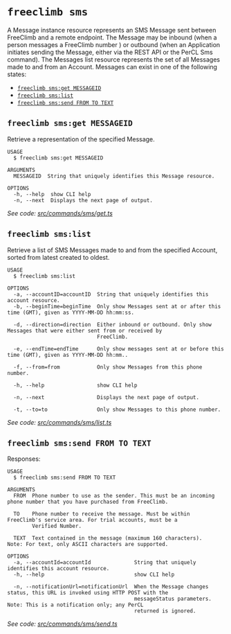 `freeclimb sms`
===============

A Message instance resource represents an SMS Message sent between FreeClimb and a remote endpoint. The Message may be inbound (when a person messages a FreeClimb number ) or outbound (when an Application initiates sending the Message, either via the REST API or the PerCL Sms command). The Messages list resource represents the set of all Messages made to and from an Account. Messages can exist in one of the following states:

* [`freeclimb sms:get MESSAGEID`](#freeclimb-smsget-messageid)
* [`freeclimb sms:list`](#freeclimb-smslist)
* [`freeclimb sms:send FROM TO TEXT`](#freeclimb-smssend-from-to-text)

## `freeclimb sms:get MESSAGEID`

Retrieve a representation of the specified Message.

```
USAGE
  $ freeclimb sms:get MESSAGEID

ARGUMENTS
  MESSAGEID  String that uniquely identifies this Message resource.

OPTIONS
  -h, --help  show CLI help
  -n, --next  Displays the next page of output.
```

_See code: [src/commands/sms/get.ts](https://github.com/jblack-vail/freeclimb-cli-cd-test/blob/v0.1.3/src/commands/sms/get.ts)_

## `freeclimb sms:list`

Retrieve a list of SMS Messages made to and from the specified Account, sorted from latest created to oldest.

```
USAGE
  $ freeclimb sms:list

OPTIONS
  -a, --accountID=accountID  String that uniquely identifies this account resource.
  -b, --beginTime=beginTime  Only show Messages sent at or after this time (GMT), given as YYYY-MM-DD hh:mm:ss.

  -d, --direction=direction  Either inbound or outbound. Only show Messages that were either sent from or received by
                             FreeClimb.

  -e, --endTime=endTime      Only show messages sent at or before this time (GMT), given as YYYY-MM-DD hh:mm..

  -f, --from=from            Only show Messages from this phone number.

  -h, --help                 show CLI help

  -n, --next                 Displays the next page of output.

  -t, --to=to                Only show Messages to this phone number.
```

_See code: [src/commands/sms/list.ts](https://github.com/jblack-vail/freeclimb-cli-cd-test/blob/v0.1.3/src/commands/sms/list.ts)_

## `freeclimb sms:send FROM TO TEXT`

Responses:

```
USAGE
  $ freeclimb sms:send FROM TO TEXT

ARGUMENTS
  FROM  Phone number to use as the sender. This must be an incoming phone number that you have purchased from FreeClimb.

  TO    Phone number to receive the message. Must be within FreeClimb's service area. For trial accounts, must be a
        Verified Number.

  TEXT  Text contained in the message (maximum 160 characters).   Note: For text, only ASCII characters are supported.

OPTIONS
  -a, --accountId=accountId              String that uniquely identifies this account resource.
  -h, --help                             show CLI help

  -n, --notificationUrl=notificationUrl  When the Message changes status, this URL is invoked using HTTP POST with the
                                         messageStatus parameters.  Note: This is a notification only; any PerCL
                                         returned is ignored.
```

_See code: [src/commands/sms/send.ts](https://github.com/jblack-vail/freeclimb-cli-cd-test/blob/v0.1.3/src/commands/sms/send.ts)_
